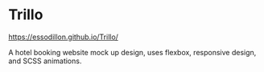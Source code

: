 # Trillo
 
https://essodillon.github.io/Trillo/

A hotel booking website mock up design, uses flexbox, responsive design, and SCSS animations.
